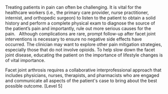 Treating patients in pain can often be challenging. It is vital for the healthcare workers (i.e., the primary care provider, nurse practitioner, internist, and orthopedic surgeon) to listen to the patient to obtain a solid history and perform a complete physical exam to diagnose the source of the patient’s pain and importantly, rule out more serious causes for the pain.   Although complications are rare, prompt follow-up after facet joint interventions is necessary to ensure no negative side effects have occurred. The clinician may want to explore other pain mitigation strategies, especially those that do not involve opioids. To help slow down the facet joint disease, educating the patient on the importance of lifestyle changes is of vital importance.

Facet joint arthrosis requires a collaborative interprofessional approach that includes physicians, nurses, therapists, and pharmacists who are engaged and communicate all aspects of the patient's case to bring about the best possible outcome. [Level 5]